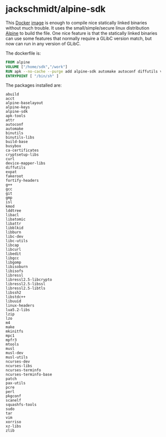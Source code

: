 # jackschmidt/alpine-sdk

This [Docker](https://store.docker.com/search?offering=community&type=edition) [image](https://hub.docker.com/r/jackschmidt/alpine-sdk) is enough to compile nice statically linked binaries without much trouble. It uses the small/simple/secure linux distribution [Alpine](https://alpinelinux.org/) to build the file. One nice feature is that the statically linked binaries can use some features that normally require a GLibC version match, but now can run in any version of GLibC.

The dockerfile is:
```Dockerfile
FROM alpine
VOLUME ["/home/sdk","/work"]
RUN apk --no-cache --purge add alpine-sdk automake autoconf diffutils vim git linux-headers ncurses-dev
ENTRYPOINT [ "/bin/sh" ]
```

The packages installed are:
```
abuild
acct
alpine-baselayout
alpine-keys
alpine-sdk
apk-tools
attr
autoconf
automake
binutils
binutils-libs
build-base
busybox
ca-certificates
cryptsetup-libs
curl
device-mapper-libs
diffutils
expat
fakeroot
fortify-headers
g++
gcc
git
gmp
isl
kmod
lddtree
libacl
libatomic
libattr
libblkid
libburn
libc-dev
libc-utils
libcap
libcurl
libedit
libgcc
libgomp
libisoburn
libisofs
libressl
libressl2.5-libcrypto
libressl2.5-libssl
libressl2.5-libtls
libssh2
libstdc++
libuuid
linux-headers
lua5.2-libs
lzip
lzo
m4
make
mkinitfs
mpc1
mpfr3
mtools
musl
musl-dev
musl-utils
ncurses-dev
ncurses-libs
ncurses-terminfo
ncurses-terminfo-base
patch
pax-utils
pcre
perl
pkgconf
scanelf
squashfs-tools
sudo
tar
vim
xorriso
xz-libs
zlib
```
